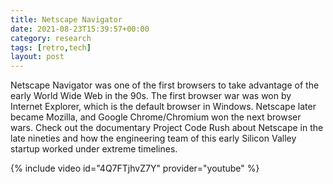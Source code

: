 ```yaml
---
title: Netscape Navigator
date: 2021-08-23T15:39:57+00:00
category: research
tags: [retro,tech]
layout: post
---
```


Netscape Navigator was one of the first browsers to take advantage of the early World Wide Web in the 90s. The first browser war was won by Internet Explorer, which is the default browser in Windows. Netscape later became Mozilla, and Google Chrome/Chromium won the next browser wars. Check out the documentary Project Code Rush about Netscape in the late nineties and how the engineering team of this early Silicon Valley startup worked under extreme timelines.

{% include video id="4Q7FTjhvZ7Y" provider="youtube" %}
